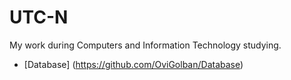 # UTC-N
My work during Computers and Information Technology studying.
- [Database] (https://github.com/OviGolban/Database)
